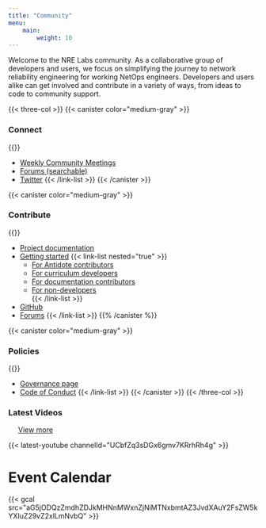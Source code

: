 ```yaml
---
title: "Community"
menu: 
    main:
        weight: 10
---
```


Welcome to the NRE Labs community. As a collaborative group of developers and users, we focus on simplifying the journey to network reliability engineering for working NetOps engineers. Developers and users alike can get involved and contribute in a variety of ways, from ideas to code to community support.

{{< three-col >}}
{{< canister color="medium-gray" >}}
### Connect

{{<link-list>}}
- [Weekly Community Meetings](https://community.networkreliability.engineering/c/weekly-standup)
- [Forums (searchable)](https://community.networkreliability.engineering/)
- [Twitter](https://twitter.com/NRELabs)
{{< /link-list >}}
{{< /canister >}}
    
{{< canister color="medium-gray" >}}
### Contribute

{{<link-list>}}
- [Project documentation](https://antidoteproject.readthedocs.io/en/latest/index.html)
- [Getting started](#)
  {{< link-list nested="true" >}}
  - [For Antidote contributors](https://antidoteproject.readthedocs.io/en/latest/hacking/platform.html)
  - [For curriculum developers](https://antidoteproject.readthedocs.io/en/latest/hacking/curriculum/index.html)   
  - [For documentation contributors](https://antidoteproject.readthedocs.io/en/latest/contribute/docs.html#contrib-docs)   
  - [For non-developers](https://antidoteproject.readthedocs.io/en/latest/contribute/nondev.html)   
  {{< /link-list >}}
- [GitHub](https://github.com/nre-learning)
- [Forums](https://community.networkreliability.engineering/)
{{< /link-list >}}
{{% /canister %}}
    
{{< canister color="medium-gray" >}}
### Policies
    
{{<link-list>}}
- [Governance page](https://github.com/nre-learning/proposals/blob/governance-draft/governance.md)
- [Code of Conduct](https://github.com/nre-learning/proposals/pull/2)
{{< /link-list >}}
{{< /canister >}}
{{< /three-col >}}


<h3 class="inline-block">Latest Videos</h3>
<a href="https://www.youtube.com/channel/UCbfZq3sDGx6gmv7KRrhRh4g"
   style="margin-left: 20px;">
    View more
</a>

{{< latest-youtube channelId="UCbfZq3sDGx6gmv7KRrhRh4g" >}}

# Event Calendar

{{< gcal src="aG5jODQzZmdhZDJkMHNnMWxnZjNiMTNxbmtAZ3JvdXAuY2FsZW5kYXIuZ29vZ2xlLmNvbQ" >}}
